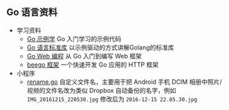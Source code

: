 ## Go 语言资料

* 学习资料
  * [Go 示例学](http://www.kancloud.cn/itfanr/go-by-example) Go 入门学习的示例代码
  * [Go 语言标准库](https://github.com/polaris1119/The-Golang-Standard-Library-by-Example) 以示例驱动的方式讲解Golang的标准库
  * [Go Web 编程](https://github.com/astaxie/build-web-application-with-golang) 从 Go 入门到编写 Web 框架
  * [beego 框架](https://beego.me/docs/intro/) 一个快速开发 Go 应用的 HTTP 框架
* 小程序
  * [rename.go](rename.go) 自定义文件名，主要用于把 Android 手机 DCIM 相册中照片/视频的文件名改为类似 Dropbox 自动备份的名字，例如 `IMG_20161215_220530.jpg` 修改后为 `2016-12-15 22.05.30.jpg`
